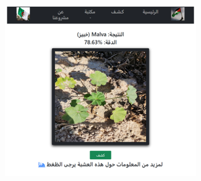 <p align="center">
  <img src="https://github.com/Radebr/python-deep-learning-k8s/blob/main/preview.png?raw=true" alt="Project Screenshot"/>
</p>

